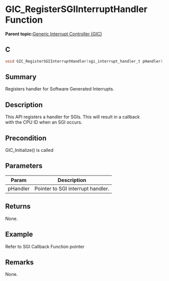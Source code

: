 # GIC\_RegisterSGIInterruptHandler Function

**Parent topic:**[Generic Interrupt Controller \(GIC\)](GUID-088EADBB-3ACE-4C75-8284-F6C9F1EDC5A6.md)

## C

```c
void GIC_RegisterSGIInterruptHandler(sgi_interrupt_handler_t pHandler);
```

## Summary

Registers handler for Software Generated Interrupts.

## Description

This API registers a handler for SGIs. This will result in a callback<br />with the CPU ID when an SGI occurs.

## Precondition

GIC\_Initialize\(\) is called

## Parameters

|Param|Description|
|-----|-----------|
|pHandler|Pointer to SGI interrupt handler.|

## Returns

None.

## Example

Refer to SGI Callback Function pointer

## Remarks

None.

